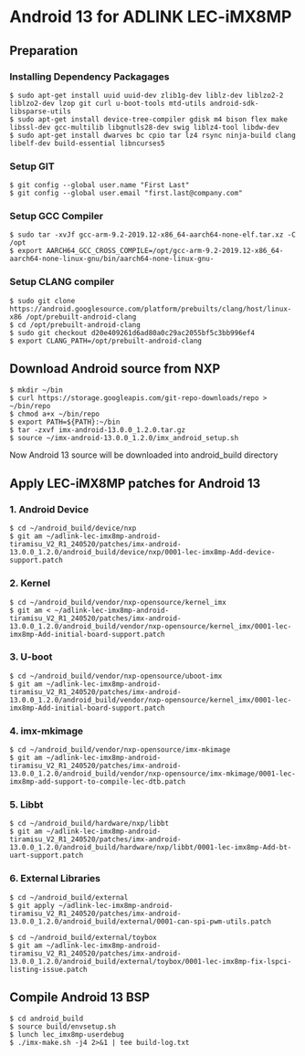 # Android 13 for ADLINK LEC-iMX8MP

## Preparation

### Installing Dependency Packagages
```
$ sudo apt-get install uuid uuid-dev zlib1g-dev liblz-dev liblzo2-2 liblzo2-dev lzop git curl u-boot-tools mtd-utils android-sdk-libsparse-utils
$ sudo apt-get install device-tree-compiler gdisk m4 bison flex make libssl-dev gcc-multilib libgnutls28-dev swig liblz4-tool libdw-dev
$ sudo apt-get install dwarves bc cpio tar lz4 rsync ninja-build clang libelf-dev build-essential libncurses5
```

### Setup GIT
```
$ git config --global user.name "First Last"
$ git config --global user.email "first.last@company.com"
```

### Setup GCC Compiler

```
$ sudo tar -xvJf gcc-arm-9.2-2019.12-x86_64-aarch64-none-elf.tar.xz -C /opt
$ export AARCH64_GCC_CROSS_COMPILE=/opt/gcc-arm-9.2-2019.12-x86_64-aarch64-none-linux-gnu/bin/aarch64-none-linux-gnu-
```

### Setup CLANG compiler

```
$ sudo git clone https://android.googlesource.com/platform/prebuilts/clang/host/linux-x86 /opt/prebuilt-android-clang
$ cd /opt/prebuilt-android-clang
$ sudo git checkout d20e409261d6ad80a0c29ac2055bf5c3bb996ef4
$ export CLANG_PATH=/opt/prebuilt-android-clang
```

## Download Android source from NXP

```
$ mkdir ~/bin
$ curl https://storage.googleapis.com/git-repo-downloads/repo > ~/bin/repo
$ chmod a+x ~/bin/repo
$ export PATH=${PATH}:~/bin
$ tar -zxvf imx-android-13.0.0_1.2.0.tar.gz
$ source ~/imx-android-13.0.0_1.2.0/imx_android_setup.sh
```
Now Android 13 source will be downloaded into android_build directory


## Apply LEC-iMX8MP patches for Android 13
### 1. Android Device
```
$ cd ~/android_build/device/nxp
$ git am ~/adlink-lec-imx8mp-android-tiramisu_V2_R1_240520/patches/imx-android-13.0.0_1.2.0/android_build/device/nxp/0001-lec-imx8mp-Add-device-support.patch
```

### 2. Kernel
```
$ cd ~/android_build/vendor/nxp-opensource/kernel_imx
$ git am < ~/adlink-lec-imx8mp-android-tiramisu_V2_R1_240520/patches/imx-android-13.0.0_1.2.0/android_build/vendor/nxp-opensource/kernel_imx/0001-lec-imx8mp-Add-initial-board-support.patch
```

### 3. U-boot
```
$ cd ~/android_build/vendor/nxp-opensource/uboot-imx
$ git am ~/adlink-lec-imx8mp-android-tiramisu_V2_R1_240520/patches/imx-android-13.0.0_1.2.0/android_build/vendor/nxp-opensource/kernel_imx/0001-lec-imx8mp-Add-initial-board-support.patch
```

### 4. imx-mkimage
```
$ cd ~/android_build/vendor/nxp-opensource/imx-mkimage
$ git am ~/adlink-lec-imx8mp-android-tiramisu_V2_R1_240520/patches/imx-android-13.0.0_1.2.0/android_build/vendor/nxp-opensource/imx-mkimage/0001-lec-imx8mp-add-support-to-compile-lec-dtb.patch
```

### 5. Libbt
```
$ cd ~/android_build/hardware/nxp/libbt
$ git am ~/adlink-lec-imx8mp-android-tiramisu_V2_R1_240520/patches/imx-android-13.0.0_1.2.0/android_build/hardware/nxp/libbt/0001-lec-imx8mp-Add-bt-uart-support.patch
```

### 6. External Libraries
```
$ cd ~/android_build/external
$ git apply ~/adlink-lec-imx8mp-android-tiramisu_V2_R1_240520/patches/imx-android-13.0.0_1.2.0/android_build/external/0001-can-spi-pwm-utils.patch
```
```
$ cd ~/android_build/external/toybox
$ git am ~/adlink-lec-imx8mp-android-tiramisu_V2_R1_240520/patches/imx-android-13.0.0_1.2.0/android_build/external/toybox/0001-lec-imx8mp-fix-lspci-listing-issue.patch
```

Compile Android 13 BSP
------------------------------
```
$ cd android_build
$ source build/envsetup.sh
$ lunch lec_imx8mp-userdebug
$ ./imx-make.sh -j4 2>&1 | tee build-log.txt
```